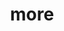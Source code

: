 ---
layout: page
title: more
nav: true
nav_order: 6
dropdown: true
children: 
    - title: posts
      permalink: /blog/
    - title: repositories
      permalink: /repositories/
    - title: projects
      permalink: /projects/
    - title: photos
      permalink: /photos/
---